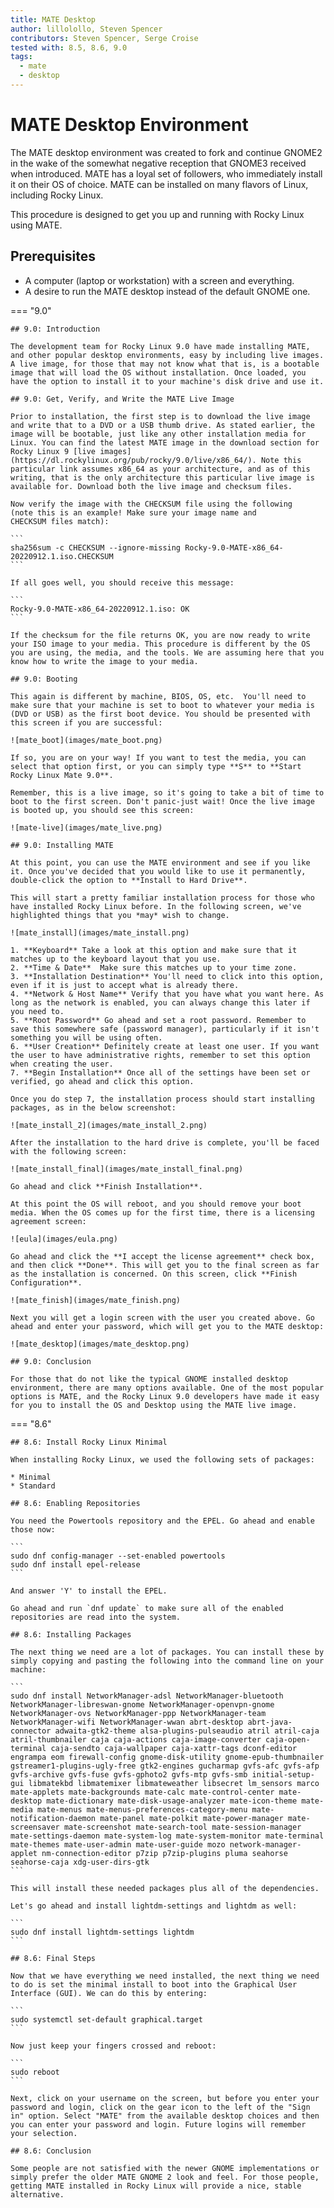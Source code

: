```yaml
---
title: MATE Desktop
author: lillolollo, Steven Spencer
contributors: Steven Spencer, Serge Croise
tested with: 8.5, 8.6, 9.0
tags:
  - mate
  - desktop
---
```


# MATE Desktop Environment

The MATE desktop environment was created to fork and continue GNOME2 in the wake of the somewhat negative reception that GNOME3 received when introduced. MATE has a loyal set of followers, who immediately install it on their OS of choice. MATE can be installed on many flavors of Linux, including Rocky Linux.

This procedure is designed to get you up and running with Rocky Linux using MATE.

## Prerequisites

* A computer (laptop or workstation) with a screen and everything.
* A desire to run the MATE desktop instead of the default GNOME one.

=== "9.0"
    
    ## 9.0: Introduction 

    The development team for Rocky Linux 9.0 have made installing MATE, and other popular desktop environments, easy by including live images. A live image, for those that may not know what that is, is a bootable image that will load the OS without installation. Once loaded, you have the option to install it to your machine's disk drive and use it. 

    ## 9.0: Get, Verify, and Write the MATE Live Image

    Prior to installation, the first step is to download the live image and write that to a DVD or a USB thumb drive. As stated earlier, the image will be bootable, just like any other installation media for Linux. You can find the latest MATE image in the download section for Rocky Linux 9 [live images](https://dl.rockylinux.org/pub/rocky/9.0/live/x86_64/). Note this particular link assumes x86_64 as your architecture, and as of this writing, that is the only architecture this particular live image is available for. Download both the live image and checksum files. 

    Now verify the image with the CHECKSUM file using the following 
    (note this is an example! Make sure your image name and 
    CHECKSUM files match): 

    ```
    sha256sum -c CHECKSUM --ignore-missing Rocky-9.0-MATE-x86_64-20220912.1.iso.CHECKSUM
    ```

    If all goes well, you should receive this message:

    ```
    Rocky-9.0-MATE-x86_64-20220912.1.iso: OK
    ```
    
    If the checksum for the file returns OK, you are now ready to write your ISO image to your media. This procedure is different by the OS you are using, the media, and the tools. We are assuming here that you know how to write the image to your media.

    ## 9.0: Booting

    This again is different by machine, BIOS, OS, etc.  You'll need to make sure that your machine is set to boot to whatever your media is (DVD or USB) as the first boot device. You should be presented with this screen if you are successful: 

    ![mate_boot](images/mate_boot.png)

    If so, you are on your way! If you want to test the media, you can select that option first, or you can simply type **S** to **Start Rocky Linux Mate 9.0**.

    Remember, this is a live image, so it's going to take a bit of time to boot to the first screen. Don't panic-just wait! Once the live image is booted up, you should see this screen:

    ![mate-live](images/mate_live.png)

    ## 9.0: Installing MATE

    At this point, you can use the MATE environment and see if you like it. Once you've decided that you would like to use it permanently, double-click the option to **Install to Hard Drive**.

    This will start a pretty familiar installation process for those who have installed Rocky Linux before. In the following screen, we've highlighted things that you *may* wish to change.

    ![mate_install](images/mate_install.png)

    1. **Keyboard** Take a look at this option and make sure that it matches up to the keyboard layout that you use.
    2. **Time & Date**  Make sure this matches up to your time zone.
    3. **Installation Destination** You'll need to click into this option, even if it is just to accept what is already there.
    4. **Network & Host Name** Verify that you have what you want here. As long as the network is enabled, you can always change this later if you need to.
    5. **Root Password** Go ahead and set a root password. Remember to save this somewhere safe (password manager), particularly if it isn't something you will be using often.
    6. **User Creation** Definitely create at least one user. If you want the user to have administrative rights, remember to set this option when creating the user. 
    7. **Begin Installation** Once all of the settings have been set or verified, go ahead and click this option.

    Once you do step 7, the installation process should start installing packages, as in the below screenshot:

    ![mate_install_2](images/mate_install_2.png)

    After the installation to the hard drive is complete, you'll be faced with the following screen:

    ![mate_install_final](images/mate_install_final.png)

    Go ahead and click **Finish Installation**.

    At this point the OS will reboot, and you should remove your boot media. When the OS comes up for the first time, there is a licensing agreement screen:

    ![eula](images/eula.png)

    Go ahead and click the **I accept the license agreement** check box, and then click **Done**. This will get you to the final screen as far as the installation is concerned. On this screen, click **Finish Configuration**.

    ![mate_finish](images/mate_finish.png)

    Next you will get a login screen with the user you created above. Go ahead and enter your password, which will get you to the MATE desktop:

    ![mate_desktop](images/mate_desktop.png)

    ## 9.0: Conclusion

    For those that do not like the typical GNOME installed desktop environment, there are many options available. One of the most popular options is MATE, and the Rocky Linux 9.0 developers have made it easy for you to install the OS and Desktop using the MATE live image.

=== "8.6"

    ## 8.6: Install Rocky Linux Minimal

    When installing Rocky Linux, we used the following sets of packages:

    * Minimal
    * Standard

    ## 8.6: Enabling Repositories

    You need the Powertools repository and the EPEL. Go ahead and enable those now:

    ```
    sudo dnf config-manager --set-enabled powertools
    sudo dnf install epel-release
    ```

    And answer 'Y' to install the EPEL.

    Go ahead and run `dnf update` to make sure all of the enabled repositories are read into the system.

    ## 8.6: Installing Packages

    The next thing we need are a lot of packages. You can install these by simply copying and pasting the following into the command line on your machine:

    ```
    sudo dnf install NetworkManager-adsl NetworkManager-bluetooth NetworkManager-libreswan-gnome NetworkManager-openvpn-gnome NetworkManager-ovs NetworkManager-ppp NetworkManager-team NetworkManager-wifi NetworkManager-wwan abrt-desktop abrt-java-connector adwaita-gtk2-theme alsa-plugins-pulseaudio atril atril-caja atril-thumbnailer caja caja-actions caja-image-converter caja-open-terminal caja-sendto caja-wallpaper caja-xattr-tags dconf-editor engrampa eom firewall-config gnome-disk-utility gnome-epub-thumbnailer gstreamer1-plugins-ugly-free gtk2-engines gucharmap gvfs-afc gvfs-afp gvfs-archive gvfs-fuse gvfs-gphoto2 gvfs-mtp gvfs-smb initial-setup-gui libmatekbd libmatemixer libmateweather libsecret lm_sensors marco mate-applets mate-backgrounds mate-calc mate-control-center mate-desktop mate-dictionary mate-disk-usage-analyzer mate-icon-theme mate-media mate-menus mate-menus-preferences-category-menu mate-notification-daemon mate-panel mate-polkit mate-power-manager mate-screensaver mate-screenshot mate-search-tool mate-session-manager mate-settings-daemon mate-system-log mate-system-monitor mate-terminal mate-themes mate-user-admin mate-user-guide mozo network-manager-applet nm-connection-editor p7zip p7zip-plugins pluma seahorse seahorse-caja xdg-user-dirs-gtk
    ```

    This will install these needed packages plus all of the dependencies.

    Let's go ahead and install lightdm-settings and lightdm as well:

    ```
    sudo dnf install lightdm-settings lightdm
    ```

    ## 8.6: Final Steps

    Now that we have everything we need installed, the next thing we need to do is set the minimal install to boot into the Graphical User Interface (GUI). We can do this by entering:

    ```
    sudo systemctl set-default graphical.target
    ```

    Now just keep your fingers crossed and reboot:

    ```
    sudo reboot
    ```

    Next, click on your username on the screen, but before you enter your password and login, click on the gear icon to the left of the "Sign in" option. Select "MATE" from the available desktop choices and then you can enter your password and login. Future logins will remember your selection.

    ## 8.6: Conclusion

    Some people are not satisfied with the newer GNOME implementations or simply prefer the older MATE GNOME 2 look and feel. For those people, getting MATE installed in Rocky Linux will provide a nice, stable alternative.

